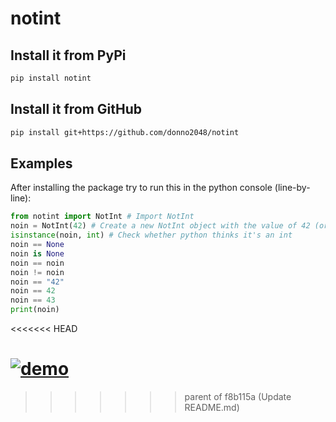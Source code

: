 # notint

## Install it from PyPi

```sh
pip install notint
```

## Install it from GitHub

```sh
pip install git+https://github.com/donno2048/notint
```

## Examples

After installing the package try to run this in the python console (line-by-line):

```py
from notint import NotInt # Import NotInt
noin = NotInt(42) # Create a new NotInt object with the value of 42 (or else)
isinstance(noin, int) # Check whether python thinks it's an int
noin == None
noin is None
noin == noin
noin != noin
noin == "42"
noin == 42
noin == 43
print(noin)
```
<<<<<<< HEAD

[![demo](https://asciinema.org/a/411765.svg)](https://asciinema.org/a/411765)
=======
>>>>>>> parent of f8b115a (Update README.md)
